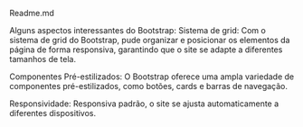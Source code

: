 Readme.md

Alguns aspectos interessantes do Bootstrap:
Sistema de grid: Com o sistema de grid do Bootstrap, pude organizar e posicionar os elementos da página de forma responsiva, garantindo que o site se adapte a diferentes tamanhos de tela.



Componentes Pré-estilizados: O Bootstrap oferece uma ampla variedade de componentes pré-estilizados, como botões, cards e barras de navegação.



Responsividade:  Responsiva padrão, o site se ajusta automaticamente a diferentes dispositivos.